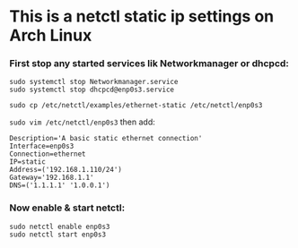 # This is a netctl static ip settings on Arch Linux

### First stop any started services lik Networkmanager or dhcpcd:<br>
`sudo systemctl stop Networkmanager.service`<br>
`sudo systemctl stop dhcpcd@enp0s3.service`<br>

`sudo cp /etc/netctl/examples/ethernet-static /etc/netctl/enp0s3`<be>

`sudo vim /etc/netctl/enp0s3` then add:<br>
```
Description='A basic static ethernet connection'
Interface=enp0s3
Connection=ethernet
IP=static
Address=('192.168.1.110/24')
Gateway='192.168.1.1'
DNS=('1.1.1.1' '1.0.0.1')
```
### Now enable & start netctl:<br>
`sudo netctl enable enp0s3`<br>
`sudo netctl start enp0s3`

